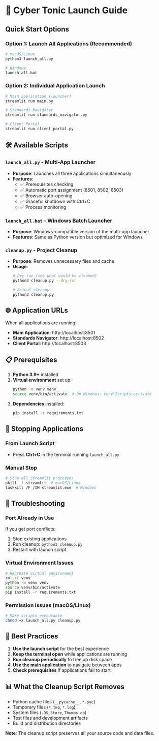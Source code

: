 # 🚀 Cyber Tonic Launch Guide

## Quick Start Options

### Option 1: Launch All Applications (Recommended)
```bash
# macOS/Linux
python3 launch_all.py

# Windows
launch_all.bat
```

### Option 2: Individual Application Launch
```bash
# Main application (launcher)
streamlit run main.py

# Standards Navigator
streamlit run standards_navigator.py

# Client Portal  
streamlit run client_portal.py
```

## 🛠️ Available Scripts

### `launch_all.py` - Multi-App Launcher
- **Purpose**: Launches all three applications simultaneously
- **Features**:
  - ✅ Prerequisites checking
  - ✅ Automatic port assignment (8501, 8502, 8503)
  - ✅ Browser auto-opening
  - ✅ Graceful shutdown with Ctrl+C
  - ✅ Process monitoring

### `launch_all.bat` - Windows Batch Launcher
- **Purpose**: Windows-compatible version of the multi-app launcher
- **Features**: Same as Python version but optimized for Windows

### `cleanup.py` - Project Cleanup
- **Purpose**: Removes unnecessary files and cache
- **Usage**:
  ```bash
  # Dry run (see what would be cleaned)
  python3 cleanup.py --dry-run
  
  # Actual cleanup
  python3 cleanup.py
  ```

## 🌐 Application URLs

When all applications are running:

- **Main Application**: http://localhost:8501
- **Standards Navigator**: http://localhost:8502  
- **Client Portal**: http://localhost:8503

## 📋 Prerequisites

1. **Python 3.9+** installed
2. **Virtual environment** set up:
   ```bash
   python -m venv venv
   source venv/bin/activate  # On Windows: venv\Scripts\activate
   ```
3. **Dependencies** installed:
   ```bash
   pip install -r requirements.txt
   ```

## 🛑 Stopping Applications

### From Launch Script
- Press **Ctrl+C** in the terminal running `launch_all.py`

### Manual Stop
```bash
# Stop all Streamlit processes
pkill -f streamlit  # macOS/Linux
taskkill /F /IM streamlit.exe  # Windows
```

## 🔧 Troubleshooting

### Port Already in Use
If you get port conflicts:
1. Stop existing applications
2. Run cleanup: `python3 cleanup.py`
3. Restart with launch script

### Virtual Environment Issues
```bash
# Recreate virtual environment
rm -rf venv
python -m venv venv
source venv/bin/activate
pip install -r requirements.txt
```

### Permission Issues (macOS/Linux)
```bash
# Make scripts executable
chmod +x launch_all.py cleanup.py
```

## 🎯 Best Practices

1. **Use the launch script** for the best experience
2. **Keep the terminal open** while applications are running
3. **Run cleanup periodically** to free up disk space
4. **Use the main application** to navigate between apps
5. **Check prerequisites** if applications fail to start

## 📊 What the Cleanup Script Removes

- Python cache files (`__pycache__`, `*.pyc`)
- Temporary files (`*.tmp`, `*.log`)
- System files (`.DS_Store`, `Thumbs.db`)
- Test files and development artifacts
- Build and distribution directories

**Note**: The cleanup script preserves all your source code and data files.
